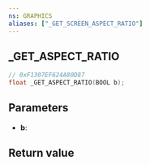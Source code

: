 ```yaml
---
ns: GRAPHICS
aliases: ["_GET_SCREEN_ASPECT_RATIO"]
---
```

## _GET_ASPECT_RATIO

```c
// 0xF1307EF624A80D87
float _GET_ASPECT_RATIO(BOOL b);
```


## Parameters
* **b**: 

## Return value
